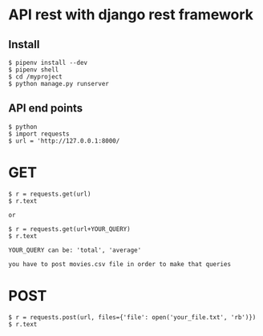 # API rest with django rest framework

## Install

```
$ pipenv install --dev
$ pipenv shell
$ cd /myproject
$ python manage.py runserver
```

## API end points
```
$ python
$ import requests
$ url = 'http://127.0.0.1:8000/
```

# GET
```
$ r = requests.get(url)
$ r.text

or

$ r = requests.get(url+YOUR_QUERY)
$ r.text

YOUR_QUERY can be: 'total', 'average'

you have to post movies.csv file in order to make that queries
```

# POST
```
$ r = requests.post(url, files={'file': open('your_file.txt', 'rb')})
$ r.text
```